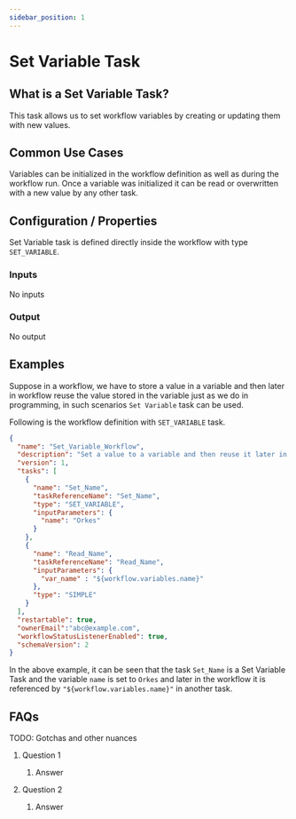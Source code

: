 ```yaml
---
sidebar_position: 1
---
```


# Set Variable Task

## What is a Set Variable Task?

This task allows us to set workflow variables by creating or updating them
with new values.

## Common Use Cases

Variables can be initialized in the workflow definition as well as during
the workflow run. Once a variable was initialized it can be read or
overwritten with a new value by any other task.

## Configuration / Properties

Set Variable task is defined directly inside the workflow with type
`SET_VARIABLE`.

### Inputs

No inputs

### Output

No output

## Examples

Suppose in a workflow, we have to store a value in a variable and then later in
workflow reuse the value stored in the variable just as we do in programming, in such
scenarios `Set Variable` task can be used.

Following is the workflow definition with `SET_VARIABLE` task.

```json
{
  "name": "Set_Variable_Workflow",
  "description": "Set a value to a variable and then reuse it later in the workflow",
  "version": 1,
  "tasks": [
    {
      "name": "Set_Name",
      "taskReferenceName": "Set_Name",
      "type": "SET_VARIABLE",
      "inputParameters": {
        "name": "Orkes"
      }
    },
    {
      "name": "Read_Name",
      "taskReferenceName": "Read_Name",
      "inputParameters": {
        "var_name" : "${workflow.variables.name}"
      },
      "type": "SIMPLE"
    }
  ],
  "restartable": true,
  "ownerEmail":"abc@example.com",
  "workflowStatusListenerEnabled": true,
  "schemaVersion": 2
}
```

In the above example, it can be seen that the task `Set_Name` is a Set Variable Task and
the variable `name` is set to `Orkes` and later in the workflow it is referenced by
`"${workflow.variables.name}"` in another task.



## FAQs

TODO: Gotchas and other nuances

1. Question 1
    1. Answer

1. Question 2
    1. Answer

